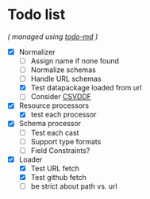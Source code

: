 # Todo list

_\( managed using [todo-md](https://github.com/Hypercubed/todo-md) \)_

- [x] Normalizer
  - [ ] Assign name if none found
  - [ ] Normalize schemas
  - [ ] Handle URL schemas
  - [x] Test datapackage loaded from url
  - [ ] Consider [CSVDDF](http://specs.frictionlessdata.io/csv-dialect/)
- [x] Resource processors
  - [x] test each processor
- [x] Schema processor
  - [ ] Test each cast
  - [ ] Support type formats
  - [ ] Field Constraints?
- [x] Loader
  - [x] Test URL fetch
  - [x] Test github fetch
  - [ ] be strict about path vs. url
